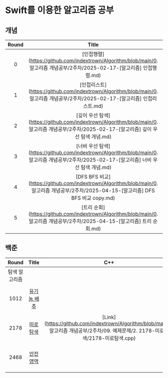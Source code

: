 # Swift를 이용한 알고리즘 공부 

## 개념

| Round |                            Title                             |       Keyword        |
| :---: | :----------------------------------------------------------: | :------------------: |
|   0   | [인접행렬](https://github.com/indextrown/Algorithm/blob/main/0. 알고리즘 개념공부/2주차/2025-02-17-[알고리즘] 인접행렬.md) |   adjacency matrix   |
|   1   | [인접리스트](https://github.com/indextrown/Algorithm/blob/main/0. 알고리즘 개념공부/2주차/2025-02-17-[알고리즘] 인접리스트.md) |    adjacency list    |
|   2   | [깊이 우선 탐색](https://github.com/indextrown/Algorithm/blob/main/0. 알고리즘 개념공부/2주차/2025-02-17-[알고리즘] 깊이 우선 탐색 개념.md) |  Depth First Search  |
|   3   | [너비 우선 탐색](https://github.com/indextrown/Algorithm/blob/main/0. 알고리즘 개념공부/2주차/2025-02-17-[알고리즘] 너비 우선 탐색 개념.md) | Breadth First Search |
|   4   | [DFS BFS 비교](https://github.com/indextrown/Algorithm/blob/main/0. 알고리즘 개념공부/2주차/2025-04-15-[알고리즘] DFS BFS 비교 copy.md) |         비교         |
|   5   | [트리 순회](https://github.com/indextrown/Algorithm/blob/main/0. 알고리즘 개념공부/2주차/2025-04-15-[알고리즘] 트리 순회.md) |         Tree         |



## 백준

|     Round     |                        Title                        |                             C++                              |                            Swift                             |                             |
| :-----------: | :-------------------------------------------------: | :----------------------------------------------------------: | :----------------------------------------------------------: | --------------------------- |
| 탐색 알고리즘 |                                                     |                                                              |                                                              |                             |
|     1012      | [유기농 배추](https://www.acmicpc.net/problem/1012) |                                                              | [Link](https://github.com/indextrown/Algorithm/blob/main/0. 알고리즘 개념공부/2주차/09. 예제문제/1. 1012-유기농 배추/main.swift) | BFS, DFS 둘다 가능          |
|     2178      |  [미로탐색](https://www.acmicpc.net/problem/2178)   | [Link](https://github.com/indextrown/Algorithm/blob/main/0. 알고리즘 개념공부/2주차/09. 예제문제/2. 2178-미로탐색/2178-미로탐색.cpp) |                                                              | Connected Component(덩어리) |
|     2468      |  [안전영역](https://www.acmicpc.net/problem/2468)   |                                                              | [Link](https://github.com/indextrown/Algorithm/blob/main/0. 알고리즘 개념공부/2주차/09. 예제문제/3. 2468-안전영역/main.swift) | Connected Component(덩어리) |



